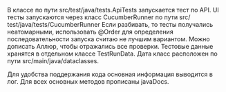 В классе по пути src/test/java/tests.ApiTests запускается тест 
по API.
UI тесты запускаются через класс CucumberRunner по пути src/
test/java/tests/CucumberRunner
Если разбивать, то тесты получались неатомарными, использовать 
@Order для определения последовательности запуска считаю не лучшим 
вариантом. Можно дописать Аллюр, чтобы отражались все проверки.
Тестовые данные хранятся в отдельном классе TestRunData.
Дата класс расположен по пути src/main/java/dataclasses.

Для удобства поддержания кода основная информация выводится в лог.
Для всех основных методов прописаны javaDocs.